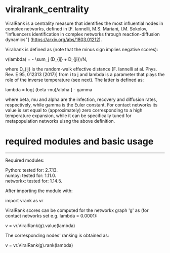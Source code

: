 # viralrank_centrality
ViralRank is a centrality measure that identifies the most influential nodes in complex networks, defined in 
[F. Iannelli, M.S. Mariani, I.M. Sokolov, "Influencers identification in complex networks through reaction-diffusion dynamics"] (https://arxiv.org/abs/1803.01212).

Viralrank is defined as (note that the minus sign implies negative scores): 

v(lambda) = - \sum_j (D_{ij} + D_{ji})/N,
        
where D_{ij} is the random-walk effective distance [F. Iannelli at al. Phys. Rev. E 95, 012313 (2017)] from i to j and lambda is a parameter that plays the role of the inverse temperature (see next). The latter is defined as:

lambda = log[ (beta-mu)/alpha ] - gamma

where beta, mu and alpha are the infection, recovery and diffusion rates, respectively, while gamma is the Euler constant.
For contact networks its value is set equal to (approximately) zero corresponding to a high temperature expansion, while it can be specifically tuned for metapopulation networks uisng the above definition.
                  
# required modules and basic usage

---------
Required modules:

Python:   tested for: 2.7.13.  
numpy:    tested for: 1.11.0.  
networkx: tested for: 1.14.5.   

After importing the module with:

import vrank as vr

ViralRank scores can be computed for the networkx graph 'g' as (for contact networks set e.g. lambda = 0.0001):

v = vr.ViralRank(g).value(lambda) 

The corresponding nodes' ranking is obtained as:

v = vr.ViralRank(g).rank(lambda) 
